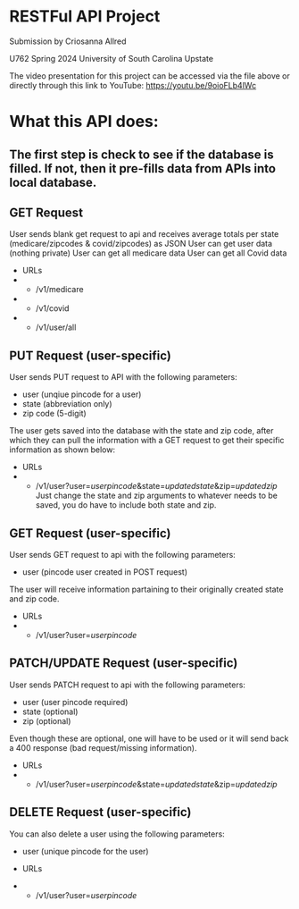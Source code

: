 # RESTFul API Project 
Submission by Criosanna Allred 

U762 Spring 2024 University of South Carolina Upstate 

The video presentation for this project can be accessed via the file above or directly through this link to YouTube: https://youtu.be/9oioFLb4lWc

# What this API does: 

## The first step is check to see if the database is filled. If not, then it pre-fills data from APIs into local database. 

## GET Request 
User sends blank get request to api and receives average totals per state (medicare/zipcodes & covid/zipcodes) as JSON
User can get user data (nothing private)
User can get all medicare data
User can get all Covid data

 - URLs
 - - /v1/medicare
 - - /v1/covid
 - - /v1/user/all


## PUT Request (user-specific)
User sends PUT request to API with the following parameters:
 - user (unqiue pincode for a user)
 - state (abbreviation only)
 - zip code (5-digit)

The user gets saved into the database with the state and zip code, after which they can pull the information with a GET request to get their specific information as shown below:

 - URLs
 - - /v1/user?user=*userpincode*&state=*updatedstate*&zip=*updatedzip*
 Just change the state and zip arguments to whatever needs to be saved, you do have to include both state and zip.

## GET Request (user-specific)
User sends GET request to api with the following parameters:
 - user (pincode user created in POST request)

The user will receive information partaining to their originally created state and zip code. 

 - URLs
 - - /v1/user?user=*userpincode*

## PATCH/UPDATE Request (user-specific)
User sends PATCH request to api with the following parameters:
 - user (user pincode required)
 - state (optional)
 - zip (optional)

Even though these are optional, one will have to be used or it will send back a 400 response (bad request/missing information). 

 - URLs
 - - /v1/user?user=*userpincode*&state=*updatedstate*&zip=*updatedzip*

## DELETE Request (user-specific)
You can also delete a user using the following parameters: 
 - user (unique pincode for the user)

 - URLs
 - - /v1/user?user=*userpincode*